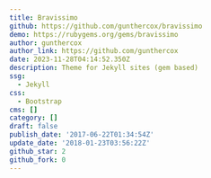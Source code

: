 ```yaml
---
title: Bravissimo
github: https://github.com/gunthercox/bravissimo
demo: https://rubygems.org/gems/bravissimo
author: gunthercox
author_link: https://github.com/gunthercox
date: 2023-11-28T04:14:52.350Z
description: Theme for Jekyll sites (gem based)
ssg:
  - Jekyll
css:
  - Bootstrap
cms: []
category: []
draft: false
publish_date: '2017-06-22T01:34:54Z'
update_date: '2018-01-23T03:56:22Z'
github_star: 2
github_fork: 0
---
```

